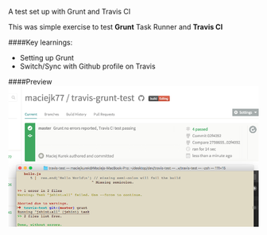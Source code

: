 A test set up with Grunt and Travis CI

This was simple exercise to test **Grunt** Task Runner and **Travis CI**

####Key learnings:

- Setting up Grunt
- Switch/Sync with Github profile on Travis

####Preview
![travis-grunt screenshot](https://github.com/maciejk77/travis-grunt-test/blob/master/img/screenshot.png?raw=true)
